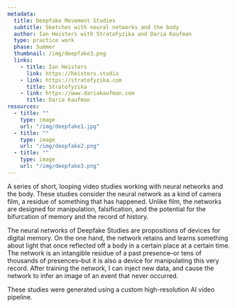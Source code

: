 ```yaml
---
metadata:
  title: Deepfake Movement Studies
  subtitle: Sketches with neural networks and the body
  author: Ian Heisters with StratoFyzika and Daria Kaufman
  type: practice work
  phase: Summer
  thumbnail: /img/deepfake3.png
  links:
    - title: Ian Heisters
      link: https://heisters.studio
    - link: https://stratofyzika.com
      title: Stratofyzika
    - link: https://www.dariakaufman.com
      title: Daria Kaufman
resources:
  - title: ""
    type: image
    url: "/img/deepfake1.jpg"
  - title: ""
    type: image
    url: "/img/deepfake2.png"
  - title: ""
    type: image
    url: "/img/deepfake3.png"
---
```


A series of short, looping video studies working with neural networks and the body. These studies consider the neural network as a kind of camera film, a residue of something that has happened. Unlike film, the networks are designed for manipulation, falsification, and the potential for the bifurcation of memory and the record of history.

The neural networks of Deepfake Studies are propositions of devices for digital memory. On the one hand, the network retains and learns something about light that once reflected off a body in a certain place at a certain time. The network is an intangible residue of a past presence–or tens of thousands of presences–but it is also a device for manipulating this very record. After training the network, I can inject new data, and cause the network to infer an image of an event that never occurred.

These studies were generated using a custom high-resolution AI video pipeline.
